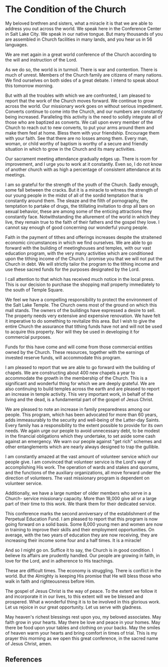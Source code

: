 # The Condition of the Church

My beloved brethren and sisters, what a miracle it is that we are able to
address you out across the world. We speak here in the Conference Center in
Salt Lake City. We speak in our native tongue. But many thousands of you are
assembled in Church facilities in many lands, and you hear us in 56 languages.

We are met again in a great world conference of the Church according to the
will and instruction of the Lord.

As we do so, the world is in turmoil. There is war and contention. There is
much of unrest. Members of the Church family are citizens of many nations. We
find ourselves on both sides of a great debate. I intend to speak about this
tomorrow morning.

But with all the troubles with which we are confronted, I am pleased to report
that the work of the Church moves forward. We continue to grow across the
world. Our missionary work goes on without serious impediment. Converts
continue to come into the Church, and our numbers are constantly being
increased. Paralleling this activity is the need to solidly integrate all of
those who are baptized as converts. We call upon every member of the Church to
reach out to new converts, to put your arms around them and make them feel at
home. Bless them with your friendship. Encourage them with your faith. See
that there are no losses among them. Every man, woman, or child worthy of
baptism is worthy of a secure and friendly situation in which to grow in the
Church and its many activities.

Our sacrament meeting attendance gradually edges up. There is room for
improvement, and I urge you to work at it constantly. Even so, I do not know
of another church with as high a percentage of consistent attendance at its
meetings.

I am so grateful for the strength of the youth of the Church. Sadly enough,
some fall between the cracks. But it is a miracle to witness the strength of
our young people in the midst of all of the sordid temptation that is
constantly around them. The sleaze and the filth of pornography, the
temptation to partake of drugs, the titillating invitation to drop all bars on
sexual behavior, these are among some of the enticing attractions they
constantly face. Notwithstanding the allurement of the world in which they
live, they remain true to the faith of their fathers and the gospel they love.
I cannot say enough of good concerning our wonderful young people.

Faith in the payment of tithes and offerings increases despite the straitened
economic circumstances in which we find ourselves. We are able to go forward
with the building of meetinghouses and temples, with our vast education
program, with the very many activities which are conditioned upon the tithing
income of the Church. I promise you that we will not put the Church in debt.
We will strictly tailor the program to the tithing income and use these sacred
funds for the purposes designated by the Lord.

I call attention to that which has received much notice in the local press.
This is our decision to purchase the shopping mall property immediately to the
south of Temple Square.

We feel we have a compelling responsibility to protect the environment of the
Salt Lake Temple. The Church owns most of the ground on which this mall
stands. The owners of the buildings have expressed a desire to sell. The
property needs very extensive and expensive renovation. We have felt it
imperative to do something to revitalize this area. But I wish to give the
entire Church the assurance that tithing funds have not and will not be used
to acquire this property. Nor will they be used in developing it for
commercial purposes.

Funds for this have come and will come from those commercial entities owned by
the Church. These resources, together with the earnings of invested reserve
funds, will accommodate this program.

I am pleased to report that we are able to go forward with the building of
chapels. We are constructing about 400 new chapels a year to accommodate the
growth in the membership of the Church. This is a significant and wonderful
thing for which we are deeply grateful. We are also continuing to build
temples across the earth and are pleased to report an increase in temple
activity. This very important work, in behalf of the living and the dead, is a
fundamental part of the gospel of Jesus Christ.

We are pleased to note an increase in family preparedness among our people.
This program, which has been advocated for more than 60 years, adds
immeasurably to the security and well-being of the Latter-day Saints. Every
family has a responsibility to the extent possible to provide for its own
needs. We again urge our people to avoid unnecessary debt, to be modest in the
financial obligations which they undertake, to set aside some cash against an
emergency. We warn our people against "get rich" schemes and other
entanglements which are nearly always designed to trap the gullible.

I am constantly amazed at the vast amount of volunteer service which our
people give. I am convinced that volunteer service is the Lord's way of
accomplishing His work. The operation of wards and stakes and quorums, and the
functions of the auxiliary organizations, all move forward under the direction
of volunteers. The vast missionary program is dependent on volunteer service.

Additionally, we have a large number of older members who serve in a Church-
service missionary capacity. More than 18,000 give all or a large part of
their time to this work. We thank them for their dedicated service.

This conference marks the second anniversary of the establishment of the
Perpetual Education Fund. I am pleased to report that this program is now
going forward on a solid basis. Some 8,000 young men and women are now in
training to improve their skills and their employment opportunities. On
average, with the two years of education they are now receiving, they are
increasing their income some four and a half times. It is a miracle!

And so I might go on. Suffice it to say, the Church is in good condition. I
believe its affairs are prudently handled. Our people are growing in faith, in
love for the Lord, and in adherence to His teachings.

These are difficult times. The economy is struggling. There is conflict in the
world. But the Almighty is keeping His promise that He will bless those who
walk in faith and righteousness before Him.

The gospel of Jesus Christ is the way of peace. To the extent we follow it and
incorporate it in our lives, to this extent will we be blessed and prospered.
What a wonderful thing it is to be involved in this glorious work. Let us
rejoice in our great opportunity. Let us serve with gladness.

May heaven's richest blessings rest upon you, my beloved associates. May faith
grow in your hearts. May there be love and peace in your homes. May there be
food upon your tables and clothing on your backs. May the smiles of heaven
warm your hearts and bring comfort in times of trial. This is my prayer this
morning as we open this great conference, in the sacred name of Jesus Christ,
amen.

## References

